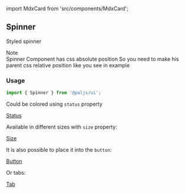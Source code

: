 import MdxCard from 'src/components/MdxCard';

<MdxCard>

## Spinner

Styled spinner

<div class="note note-info">
  <div class="note-title">Note</div>
  <div class="note-body">
    Spinner Component has css absolute position So you need to make his parent
    css relative position like you see in example
  </div>
</div>

### Usage

```jsx
import { Spinner } from '@paljs/ui';
```

Could be colored using `status` property

[Status](demo://Status.tsx)

Available in different sizes with `size` property:

[Size](demo://Size.tsx)

It is also possible to place it into the `button`:

[Button](demo://Button.tsx)

Or tabs:

[Tab](demo://Tab.tsx)

</MdxCard>